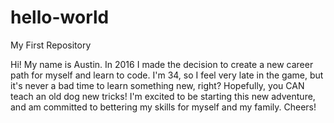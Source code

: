 # hello-world
My First Repository

Hi!
     My name is Austin. In 2016 I made the decision to create a new career path for myself and learn to code. I'm 34, so I feel very late in the game, but it's never a bad time to learn something new, right? Hopefully, you CAN teach an old dog new tricks! I'm excited to be starting this new adventure, and am committed to bettering my skills for myself and my family. Cheers!
